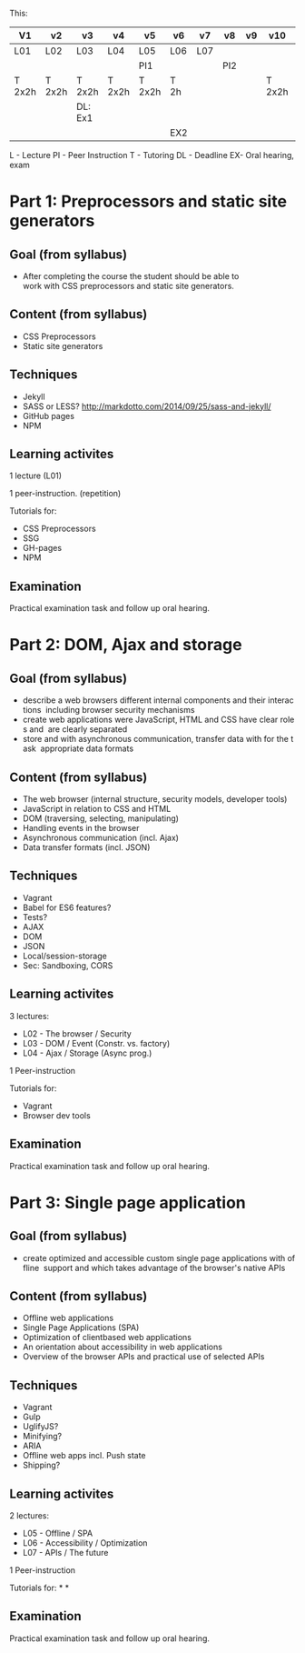 
This:

| V1     | v2     | v3     | v4     | v5     | v6     | v7  | v8  | v9  | v10    | v11 |
| ---    | ---    | ---    | ---    | ---    | ---    | --- | --- | --- | ---    | --- |
| L01    | L02    | L03    | L04    | L05    | L06    | L07 |     |     |        |     |
|        |        |        |        | PI1    |        |     | PI2 |     |        |     |
| T 2x2h | T 2x2h | T 2x2h | T 2x2h | T 2x2h | T 2h   |     |     |     | T 2x2h |     |
|        |        | DL: Ex1|        |        |        |     |     |     |        |     |
|        |        |        |        |        | EX2    |     |     |     |        | EX3 |

L - Lecture
PI - Peer Instruction
T - Tutoring
DL - Deadline
EX- Oral hearing, exam


# Part 1: Preprocessors and static site generators

## Goal (from syllabus)
* After completing the course the student should be able to work with CSS preprocessors and static site generators.

## Content (from syllabus) 
* CSS Preprocessors
* Static site generators

## Techniques
* Jekyll
* SASS or LESS? http://markdotto.com/2014/09/25/sass-and-jekyll/
* GitHub pages
* NPM 

## Learning activites
1 lecture (L01)

1 peer-instruction. (repetition)

Tutorials for:
* CSS Preprocessors
* SSG
* GH-pages
* NPM

## Examination
Practical examination task and follow up oral hearing.


# Part 2: DOM, Ajax and storage

## Goal (from syllabus)
* describe a web browsers different internal components and their interactions 
including browser security mechanisms
* create web applications were JavaScript, HTML and CSS have clear roles and 
are clearly separated
* store and with asynchronous communication, transfer data with for the task 
appropriate data formats 

## Content (from syllabus) 
* The web browser (internal structure, security models, developer tools)
* JavaScript in relation to CSS and HTML
* DOM (traversing, selecting, manipulating)
* Handling events in the browser
* Asynchronous communication (incl. Ajax)
* Data transfer formats (incl. JSON)

## Techniques
* Vagrant
* Babel for ES6 features?
* Tests?
* AJAX
* DOM
* JSON
* Local/session-storage
* Sec: Sandboxing, CORS

## Learning activites
3 lectures:
* L02 - The browser / Security
* L03 - DOM / Event (Constr. vs. factory)
* L04 - Ajax / Storage (Async prog.)

1 Peer-instruction

Tutorials for:
* Vagrant
* Browser dev tools

## Examination
Practical examination task and follow up oral hearing.

# Part 3: Single page application

## Goal (from syllabus)
* create optimized and accessible custom single page applications with offline 
support and which takes advantage of the browser's native APIs

## Content (from syllabus) 
* Offline web applications
* Single Page Applications (SPA)
* Optimization of client­based web applications
* An orientation about accessibility in web applications
* Overview of the browser APIs and practical use of selected APIs

## Techniques
* Vagrant
* Gulp
* UglifyJS?
* Minifying?
* ARIA
* Offline web apps incl. Push state
* Shipping?

## Learning activites
2 lectures:
* L05 - Offline / SPA
* L06 - Accessibility / Optimization
* L07 - APIs / The future

1 Peer-instruction

Tutorials for:
* 
* 

## Examination
Practical examination task and follow up oral hearing.
